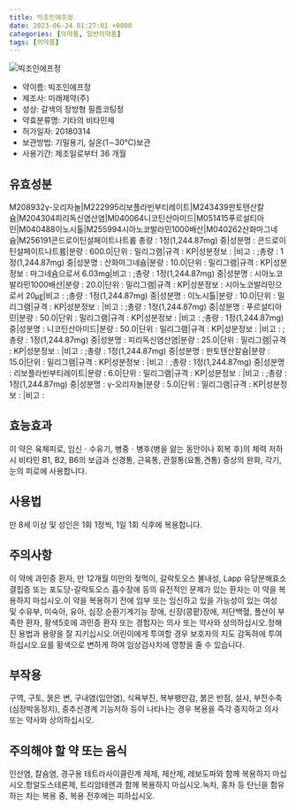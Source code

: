 ```yaml
---
title: 빅조인에프정
date: 2023-06-24 01:27:01 +0800
categories: [의약품, 일반의약품]
tags: [의약품]
---
```

![빅조인에프정](https://nedrug.mfds.go.kr/pbp/cmn/itemImageDownload/1NOwp2F6LSk)

- 약이름: 빅조인에프정
- 제조사: 미래제약(주)
- 성상: 갈색의 장방형 필름코팅정
- 약효분류명: 기타의 비타민제
- 허가일자: 20180314
- 보관방법: 기밀용기, 실온(1∼30℃)보관
- 사용기간: 제조일로부터 36 개월
## 유효성분
M208932γ-오리자놀|M222995리보플라빈부티레이트|M243439판토텐산칼슘|M204304피리독신염산염|M040064니코틴산아미드|M051415푸르설티아민|M040488이노시톨|M255994시아노코발라민1000배산|M040262산화마그네슘|M256191콘드로이틴설페이트나트륨
총량 : 1정(1,244.87mg) 중|성분명 : 콘드로이틴설페이트나트륨|분량 : 600.0|단위 : 밀리그램|규격 : KP|성분정보 : |비고 : ;총량 : 1정(1,244.87mg) 중|성분명 : 산화마그네슘|분량 : 10.0|단위 : 밀리그램|규격 : KP|성분정보 : 마그네슘으로서 6.03mg|비고 : ;총량 : 1정(1,244.87mg) 중|성분명 : 시아노코발라민1000배산|분량 : 20.0|단위 : 밀리그램|규격 : KP|성분정보 : 시아노코발라민으로서 20㎍|비고 : ;총량 : 1정(1,244.87mg) 중|성분명 : 이노시톨|분량 : 10.0|단위 : 밀리그램|규격 : KP|성분정보 : |비고 : ;총량 : 1정(1,244.87mg) 중|성분명 : 푸르설티아민|분량 : 50.0|단위 : 밀리그램|규격 : KP|성분정보 : |비고 : ;총량 : 1정(1,244.87mg) 중|성분명 : 니코틴산아미드|분량 : 50.0|단위 : 밀리그램|규격 : KP|성분정보 : |비고 : ;총량 : 1정(1,244.87mg) 중|성분명 : 피리독신염산염|분량 : 25.0|단위 : 밀리그램|규격 : KP|성분정보 : |비고 : ;총량 : 1정(1,244.87mg) 중|성분명 : 판토텐산칼슘|분량 : 15.0|단위 : 밀리그램|규격 : KP|성분정보 : |비고 : ;총량 : 1정(1,244.87mg) 중|성분명 : 리보플라빈부티레이트|분량 : 6.0|단위 : 밀리그램|규격 : KP|성분정보 : |비고 : ;총량 : 1정(1,244.87mg) 중|성분명 : γ-오리자놀|분량 : 5.0|단위 : 밀리그램|규격 : KP|성분정보 : |비고 :
## 효능효과
이 약은 육체피로, 임신ㆍ수유기, 병중ㆍ병후(병을 앓는 동안이나 회복 후)의 체력 저하 시 비타민 B1, B2, B6의 보급과 신경통, 근육통, 관절통(요통,견통) 증상의 완화, 각기, 눈의 피로에 사용합니다.
## 사용법
만 8세 이상 및 성인은 1회 1정씩, 1일 1회 식후에 복용합니다.
## 주의사항
이 약에 과민증 환자, 만 12개월 미만의 젖먹이, 갈락토오스 불내성, Lapp 유당분해효소 결핍증 또는 포도당-갈락토오스 흡수장애 등의 유전적인 문제가 있는 환자는 이 약을 복용하지 마십시오.이 약을 복용하기 전에 임부 또는 임신하고 있을 가능성이 있는 여성 및 수유부, 미숙아, 유아, 심장․순환기계기능 장애, 신장(콩팥)장애, 저단백혈, 폴산이 부족한 환자, 황색5호에 과민증 환자 또는 경험자는 의사 또는 약사와 상의하십시오.정해진 용법과 용량을 잘 지키십시오.어린이에게 투여할 경우 보호자의 지도 감독하에 투여하십시오.요를 황색으로 변하게 하여 임상검사치에 영향을 줄 수 있습니다.
## 부작용
구역, 구토, 묽은 변, 구내염(입안염), 식욕부진, 복부팽만감, 붉은 반점, 설사, 부전수축(심장박동정지), 중추신경계 기능저하 등이 나타나는 경우 복용을 즉각 중지하고 의사 또는 약사와 상의하십시오.
## 주의해야 할 약 또는 음식
인산염, 칼슘염, 경구용 테트라사이클린계 제제, 제산제, 레보도파와 함께 복용하지 마십시오.항알도스테론제, 트리암테렌과 함께 복용하지 마십시오.녹차, 홍차 등 탄닌을 함유하는 차는 복용 중, 복용 전후에는 피하십시오.
